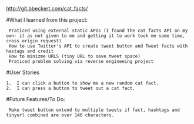 http://git.bbeckert.com/cat_facts/

#What I learned from this project:
 ```
  Praticed using external static APIs (I found the cat facts API on my own- it as not given to me and getting it to work took me some time, cross origin request)
  How to use Twitter's API to create tweet button and Tweet facts with hastags and credit 
  How to minizme URLS (tiny URL to save tweet space)
  Praticed problem solving via reverse engineeing project 

```
#User Stories
```
1.  I can click a button to show me a new random cat fact. 
2.  I can press a button to tweet out a cat fact.
```

#Future Features/To Do: 
  ```
   Make tweet button extend to multiple tweets if fact, hashtags and tinyurl combined are over 140 characters. 
  ```
